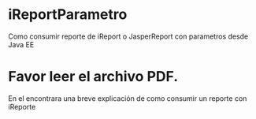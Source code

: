 # iReportParametro
Como consumir reporte de iReport o JasperReport con parametros desde Java EE

# Favor leer el archivo PDF.
En el encontrara una breve explicación de como consumir un reporte con iReporte
